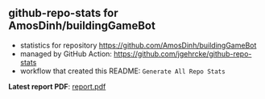 ## github-repo-stats for AmosDinh/buildingGameBot

- statistics for repository https://github.com/AmosDinh/buildingGameBot
- managed by GitHub Action: https://github.com/jgehrcke/github-repo-stats
- workflow that created this README: `Generate All Repo Stats`

**Latest report PDF**: [report.pdf](https://github.com/AmosDinh/repo-stats/raw/github-repo-stats/AmosDinh/buildingGameBot/latest-report/report.pdf)

